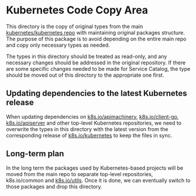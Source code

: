 # Kubernetes Code Copy Area

This directory is the copy of original types from the main 
[kubernetes/kubernetes repo](https://github.com/kubernetes/kubernetes) with 
maintaining original packages structure. The purpose of this package is to
avoid depending on the entire main repo and copy only necessary types as needed.

The types in this directory should be treated as read-only, and any necessary
changes should be addressed in the original repository. If there are some 
specific changes needed to be made for Service Catalog, the type should be moved
out of this directory to the appropriate one first.

## Updating dependencies to the latest Kubernetes release

When updating dependencies on 
[k8s.io/apimachinery](https://github.com/kubernetes/apimachinery),
[k8s.io/client-go](https://github.com/kubernetes/client-go), 
[k8s.io/apiserver](https://github.com/kubernetes/apiserver)
and other top-level Kubernetes repositories, we need to overwrite the types in
this directory with the latest version from the corresponding release of
[k8s.io/kubernetes](https://github.com/kubernetes/kubernetes) to keep the files
in sync.

## Long-term plan

In the long term the packages used by Kubernetes-based projects will be moved
from the main repo to separate top-level repositories, k8s.io/common and
[k8s.io/utils](https://github.com/kubernetes/utils). Once it is done, we can
eventually switch to those packages and drop this directory.
